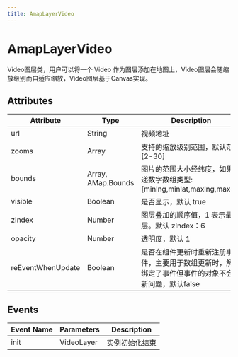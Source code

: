 ```yaml
---
title: AmapLayerVideo
---
```


# AmapLayerVideo
Video图层类，用户可以将一个 Video 作为图层添加在地图上，Video图层会随缩放级别而自适应缩放，Video图层基于Canvas实现。

## Attributes

Attribute | Type               | Description
---|--------------------|---|
url | String             | 视频地址
zooms | Array              | 支持的缩放级别范围，默认范围 [2-30]
bounds | Array, AMap.Bounds | 图片的范围大小经纬度，如果传递数字数组类型: [minlng,minlat,maxlng,maxlat]
visible | Boolean            | 是否显示，默认 true
zIndex | Number             | 图层叠加的顺序值，1 表示最底层。默认 zIndex：6
opacity | Number             | 透明度，默认 1
reEventWhenUpdate | Boolean | 是否在组件更新时重新注册事件，主要用于数组更新时，解决绑定了事件但事件的对象不会更新问题，默认false

## Events

Event Name | Parameters | Description
---|------------|---|
init | VideoLayer | 实例初始化结束


